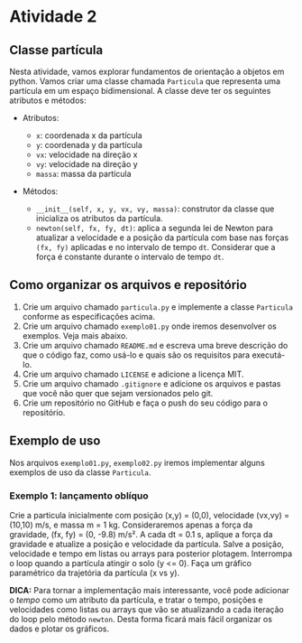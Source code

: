 # Atividade 2

## Classe partícula

Nesta atividade, vamos explorar fundamentos de orientação a objetos em python. Vamos criar uma classe chamada `Particula` que representa uma partícula em um espaço bidimensional. A classe deve ter os seguintes atributos e métodos:

- Atributos:
  - `x`: coordenada x da partícula
  - `y`: coordenada y da partícula
  - `vx`: velocidade na direção x
  - `vy`: velocidade na direção y
  - `massa`: massa da partícula

- Métodos:
    - `__init__(self, x, y, vx, vy, massa)`: construtor da classe que inicializa os atributos da partícula.
    - `newton(self, fx, fy, dt)`: aplica a segunda lei de Newton para atualizar a velocidade e a posição da partícula com base nas forças `(fx, fy)` aplicadas e no intervalo de tempo `dt`. Considerar que a força é constante durante o intervalo de tempo `dt`.

## Como organizar os arquivos e repositório

1. Crie um arquivo chamado `particula.py` e implemente a classe `Particula` conforme as especificações acima.
2. Crie um arquivo chamado `exemplo01.py` onde iremos desenvolver os exemplos. Veja mais abaixo.
3. Crie um arquivo chamado `README.md` e escreva uma breve descrição do que o código faz, como usá-lo e quais são os requisitos para executá-lo.
4. Crie um arquivo chamado `LICENSE` e adicione a licença MIT.
5. Crie um arquivo chamado `.gitignore` e adicione os arquivos e pastas que você não quer que sejam versionados pelo git.
6. Crie um repositório no GitHub e faça o push do seu código para o repositório.

## Exemplo de uso

Nos arquivos `exemplo01.py`, `exemplo02.py` iremos implementar alguns exemplos de uso da classe `Particula`. 

### Exemplo 1: lançamento oblíquo

Crie a particula inicialmente com posição (x,y) = (0,0), velocidade (vx,vy) = (10,10) m/s, e massa m = 1 kg. Consideraremos apenas a força da gravidade, (fx, fy) = (0, -9.8) m/s². A cada dt = 0.1 s, aplique a força da gravidade e atualize a posição e velocidade da partícula. Salve a posição, velocidade e tempo em listas ou arrays para posterior plotagem. Interrompa o loop quando a partícula atingir o solo (y <= 0). Faça um gráfico paramétrico da trajetória da partícula (x vs y).

**DICA:** Para tornar a implementação mais interessante, você pode adicionar o *tempo* como um atributo da partícula, e tratar o tempo, posições e velocidades como listas ou arrays que vão se atualizando a cada iteração do loop pelo método `newton`. Desta forma ficará mais fácil organizar os dados e plotar os gráficos.
